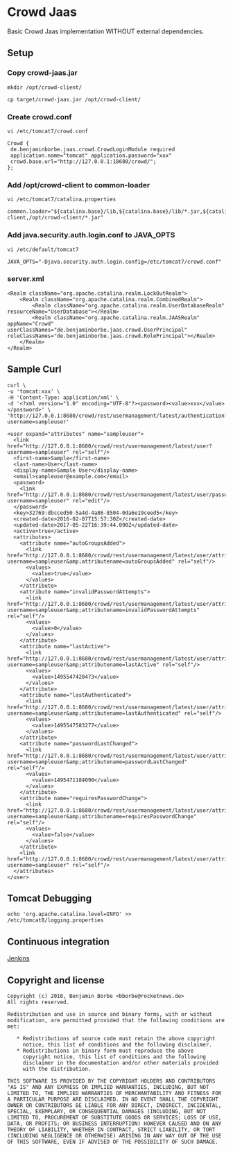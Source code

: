 # Crowd Jaas

Basic Crowd Jaas implementation WITHOUT external dependencies.

## Setup

### Copy crowd-jaas.jar 

`mkdir /opt/crowd-client/`

`cp target/crowd-jaas.jar /opt/crowd-client/` 

### Create crowd.conf

`vi /etc/tomcat7/crowd.conf`

```
Crowd {
 de.benjaminborbe.jaas.crowd.CrowdLoginModule required
 application.name="tomcat" application.password="xxx"
 crowd.base.url="http://127.0.0.1:18680/crowd/";
};
```

### Add /opt/crowd-client to common-loader

`vi /etc/tomcat7/catalina.properties`

```
common.loader="${catalina.base}/lib,${catalina.base}/lib/*.jar,${catalina.home}/lib,${catalina.home}/lib/*.jar,${catalina.home}/common/classes,${catalina.home}/common/*.jar,/opt/crowd-client,/opt/crowd-client/*.jar"
```

### Add java.security.auth.login.conf to JAVA_OPTS

`vi /etc/default/tomcat7`

`JAVA_OPTS="-Djava.security.auth.login.config=/etc/tomcat7/crowd.conf"`


### server.xml

```
<Realm className="org.apache.catalina.realm.LockOutRealm">
	<Realm className="org.apache.catalina.realm.CombinedRealm">
		<Realm className="org.apache.catalina.realm.UserDatabaseRealm" resourceName="UserDatabase"></Realm>
		<Realm className="org.apache.catalina.realm.JAASRealm" appName="Crowd" userClassNames="de.benjaminborbe.jaas.crowd.UserPrincipal" roleClassNames="de.benjaminborbe.jaas.crowd.RolePrincipal"></Realm>
	</Realm>
</Realm>
```

## Sample Curl

```
curl \
-u 'tomcat:xxx' \
-H 'Content-Type: application/xml' \
-d '<?xml version="1.0" encoding="UTF-8"?><password><value>xxx</value></password>' \
'http://127.0.0.1:8680/crowd/rest/usermanagement/latest/authentication?username=sampleuser'
```

```
<user expand="attributes" name="sampleuser">
  <link href="http://127.0.0.1:8680/crowd/rest/usermanagement/latest/user?username=sampleuser" rel="self"/>
  <first-name>Sample</first-name>
  <last-name>User</last-name>
  <display-name>Sample User</display-name>
  <email>sampleuser@example.com</email>
  <password>
    <link href="http://127.0.0.1:8680/crowd/rest/usermanagement/latest/user/password?username=sampleuser" rel="edit"/>
  </password>
  <key>32769:dbcced50-5a4d-4a86-8504-0da6e19ceed5</key>
  <created-date>2016-02-07T15:57:30Z</created-date>
  <updated-date>2017-05-22T16:39:44.090Z</updated-date>
  <active>true</active>
  <attributes>
    <attribute name="autoGroupsAdded">
      <link href="http://127.0.0.1:8680/crowd/rest/usermanagement/latest/user/attribute?username=sampleuser&amp;attributename=autoGroupsAdded" rel="self"/>
      <values>
        <value>true</value>
      </values>
    </attribute>
    <attribute name="invalidPasswordAttempts">
      <link href="http://127.0.0.1:8680/crowd/rest/usermanagement/latest/user/attribute?username=sampleuser&amp;attributename=invalidPasswordAttempts" rel="self"/>
      <values>
        <value>0</value>
      </values>
    </attribute>
    <attribute name="lastActive">
      <link href="http://127.0.0.1:8680/crowd/rest/usermanagement/latest/user/attribute?username=sampleuser&amp;attributename=lastActive" rel="self"/>
      <values>
        <value>1495547420473</value>
      </values>
    </attribute>
    <attribute name="lastAuthenticated">
      <link href="http://127.0.0.1:8680/crowd/rest/usermanagement/latest/user/attribute?username=sampleuser&amp;attributename=lastAuthenticated" rel="self"/>
      <values>
        <value>1495547583277</value>
      </values>
    </attribute>
    <attribute name="passwordLastChanged">
      <link href="http://127.0.0.1:8680/crowd/rest/usermanagement/latest/user/attribute?username=sampleuser&amp;attributename=passwordLastChanged" rel="self"/>
      <values>
        <value>1495471184090</value>
      </values>
    </attribute>
    <attribute name="requiresPasswordChange">
      <link href="http://127.0.0.1:8680/crowd/rest/usermanagement/latest/user/attribute?username=sampleuser&amp;attributename=requiresPasswordChange" rel="self"/>
      <values>
        <value>false</value>
      </values>
    </attribute>
    <link href="http://127.0.0.1:8680/crowd/rest/usermanagement/latest/user/attribute?username=sampleuser" rel="self"/>
  </attributes>
</user>
```

## Tomcat Debugging

`echo 'org.apache.catalina.level=INFO' >> /etc/tomcat8/logging.properties`

## Continuous integration

[Jenkins](https://www.benjamin-borbe.de/jenkins/job/Crowd-Jaas/)

## Copyright and license

    Copyright (c) 2016, Benjamin Borbe <bborbe@rocketnews.de>
    All rights reserved.
    
    Redistribution and use in source and binary forms, with or without
    modification, are permitted provided that the following conditions are
    met:
    
       * Redistributions of source code must retain the above copyright
         notice, this list of conditions and the following disclaimer.
       * Redistributions in binary form must reproduce the above
         copyright notice, this list of conditions and the following
         disclaimer in the documentation and/or other materials provided
         with the distribution.

    THIS SOFTWARE IS PROVIDED BY THE COPYRIGHT HOLDERS AND CONTRIBUTORS
    "AS IS" AND ANY EXPRESS OR IMPLIED WARRANTIES, INCLUDING, BUT NOT
    LIMITED TO, THE IMPLIED WARRANTIES OF MERCHANTABILITY AND FITNESS FOR
    A PARTICULAR PURPOSE ARE DISCLAIMED. IN NO EVENT SHALL THE COPYRIGHT
    OWNER OR CONTRIBUTORS BE LIABLE FOR ANY DIRECT, INDIRECT, INCIDENTAL,
    SPECIAL, EXEMPLARY, OR CONSEQUENTIAL DAMAGES (INCLUDING, BUT NOT
    LIMITED TO, PROCUREMENT OF SUBSTITUTE GOODS OR SERVICES; LOSS OF USE,
    DATA, OR PROFITS; OR BUSINESS INTERRUPTION) HOWEVER CAUSED AND ON ANY
    THEORY OF LIABILITY, WHETHER IN CONTRACT, STRICT LIABILITY, OR TORT
    (INCLUDING NEGLIGENCE OR OTHERWISE) ARISING IN ANY WAY OUT OF THE USE
    OF THIS SOFTWARE, EVEN IF ADVISED OF THE POSSIBILITY OF SUCH DAMAGE.
